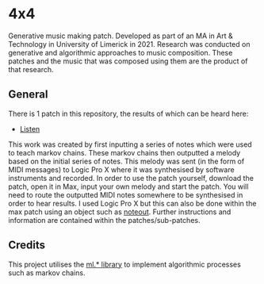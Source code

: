 # 4x4
Generative music making patch. Developed as part of an MA in Art &amp; Technology in University of Limerick in 2021. Research was conducted on generative and algorithmic approaches to music composition. These patches and the music that was composed using them are the product of that research.

## General
There is 1 patch in this repository, the results of which can be heard here:

- [Listen](https://eoin-osullivan.bandcamp.com/album/4x4)

This work was created by first inputting a series of notes which were used to teach markov chains. These markov chains then outputted a melody based on the initial series of notes. This melody was sent (in the form of MIDI messages) to Logic Pro X where it was synthesised by software instruments and recorded. In order to use the patch yourself, download the patch, open it in Max, input your own melody and start the patch. You will need to route the outputted MIDI notes somewhere to be synthesised in order to hear results. I used Logic Pro X but this can also be done within the max patch using an object such as [noteout](https://docs.cycling74.com/max5/refpages/max-ref/noteout.html). Further instructions and information are contained within the patches/sub-patches.

## Credits
This project utilises the [ml.* library](https://www.benjamindaysmith.com/ml-machine-learning-toolkit-in-max) to implement algorithmic processes such as markov chains.
